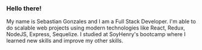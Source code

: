 ### Hello there!

My name is Sebastian Gonzales and I am a Full Stack Developer. I'm able to do scalable web projects using modern technologies like React, Redux, NodeJS, Express, Sequelize. I studied at SoyHenry's bootcamp where I learned new skills and improve my other skills.
<!--
**asgonzales/asgonzales** is a ✨ _special_ ✨ repository because its `README.md` (this file) appears on your GitHub profile.

Here are some ideas to get you started:

- 🔭 I’m currently working on ...
- 🌱 I’m currently learning ...
- 👯 I’m looking to collaborate on ...
- 🤔 I’m looking for help with ...
- 💬 Ask me about ...
- 📫 How to reach me: ...
- 😄 Pronouns: ...
- ⚡ Fun fact: ...
-->
